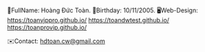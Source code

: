 🪪FullName: Hoàng Đức Toàn. 
🎂Birthday: 10/11/2005.️ 
🖥️Web-Design: 
        https://toanvjppro.github.io/
        https://toandwtest.github.io/
        https://toanprovip.github.io/

✉️Contact: hdtoan.cw@gmail.com